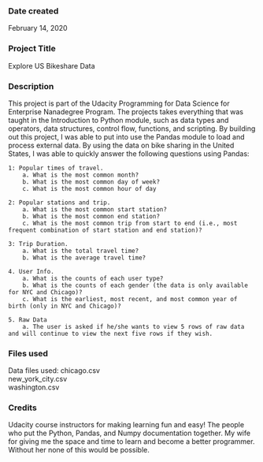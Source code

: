 ### Date created
February 14, 2020

### Project Title
Explore US Bikeshare Data

### Description
This project is part of the Udacity Programming for Data Science for Enterprise Nanadegree Program. The projects takes everything that was taught
in the Introduction to Python module, such as data types and operators, data structures, control flow, functions, and scripting. By building out this
project, I was able to put into use the Pandas module to load and process external data. By using the data on bike sharing in the United States, I was able to 
quickly answer the following questions using Pandas:

    1: Popular times of travel.
        a. What is the most common month?
        b. What is the most common day of week?
        c. What is the most common hour of day
    
    2: Popular stations and trip.
        a. What is the most common start station?
        b. What is the most common end station?
        c. What is the most common trip from start to end (i.e., most frequent combination of start station and end station)?

    3: Trip Duration.
        a. What is the total travel time?
        b. What is the average travel time?
    
    4. User Info.
        a. What is the counts of each user type?
        b. What is the counts of each gender (the data is only available for NYC and Chicago)?
        c. What is the earliest, most recent, and most common year of birth (only in NYC and Chicago)?
    
    5. Raw Data
        a. The user is asked if he/she wants to view 5 rows of raw data and will continue to view the next five rows if they wish. 

### Files used
Data files used:
    chicago.csv  
    new_york_city.csv  
    washington.csv  



### Credits
Udacity course instructors for making learning fun and easy! The people who put the Python, Pandas, and Numpy documentation together. My wife for 
giving me the space and time to learn and become a better programmer. Without her none of this would be possible. 

